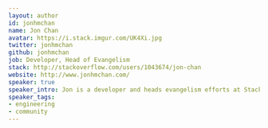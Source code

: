 ```yaml
---
layout: author
id: jonhmchan
name: Jon Chan
avatar: https://i.stack.imgur.com/UK4Xi.jpg
twitter: jonhmchan
github: jonhmchan
job: Developer, Head of Evangelism
stack: http://stackoverflow.com/users/1043674/jon-chan
website: http://www.jonhmchan.com/
speaker: true
speaker_intro: Jon is a developer and heads evangelism efforts at Stack Overflow. He's also the founder of Bento, a tech education site. He frequently speaks on product development, tech education, and diversity.
speaker_tags:
- engineering
- community
---
```

